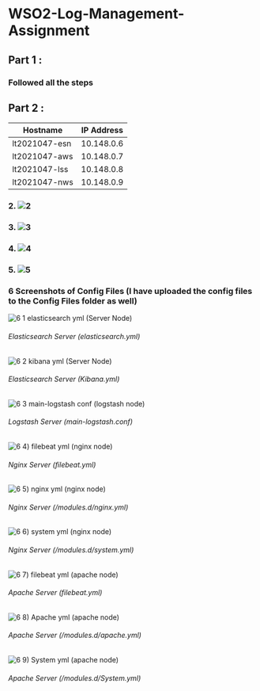 # WSO2-Log-Management-Assignment


## Part 1 :

### Followed all the steps 

## Part 2 :


| Hostname      | IP Address    |
| ------------- | ------------- |
| lt2021047-esn | 10.148.0.6    |
| lt2021047-aws | 10.148.0.7    |
| lt2021047-lss | 10.148.0.8    |
| lt2021047-nws | 10.148.0.9    |

### 2. ![2](https://user-images.githubusercontent.com/75664650/132390464-93fc4e1b-be8f-4b97-9b66-13d49271c6fb.png)

### 3. ![3](https://user-images.githubusercontent.com/75664650/132390477-9ead679e-f84e-41d2-87e4-9679567addf6.png)

### 4. ![4](https://user-images.githubusercontent.com/75664650/132390493-e01fd59b-b6eb-4f79-ae29-040c7d48f213.png)

### 5. ![5](https://user-images.githubusercontent.com/75664650/132390504-583ab650-4757-4980-abe7-b86275824195.png)

### 6 Screenshots of Config Files (I have uploaded the config files to the Config Files folder as well)

![6 1 elasticsearch yml (Server Node)](https://user-images.githubusercontent.com/75664650/132390632-71b595ae-f454-432f-8602-6ecebc53892b.PNG)
###### Elasticsearch Server (elasticsearch.yml)

![6 2 kibana yml (Server Node)](https://user-images.githubusercontent.com/75664650/132390659-8576e619-85e5-4ff2-a090-05c41f351eb0.PNG)
###### Elasticsearch Server (Kibana.yml)

![6 3 main-logstash conf (logstash node)](https://user-images.githubusercontent.com/75664650/132390731-14813f92-f7fa-4f6a-9de7-68a73ba27cb6.PNG)
###### Logstash Server (main-logstash.conf)

![6 4) filebeat yml (nginx node)](https://user-images.githubusercontent.com/75664650/132390776-3cbbf91a-55f5-447d-8f2f-c2123081e2d8.PNG)
###### Nginx Server (filebeat.yml)

![6 5) nginx yml (nginx node)](https://user-images.githubusercontent.com/75664650/132390825-7d22d9e7-f3e0-4ce3-bf6f-ce74df17a68e.PNG)
###### Nginx Server (/modules.d/nginx.yml)

![6 6) system yml (nginx node)](https://user-images.githubusercontent.com/75664650/132390859-953758b9-579c-4caf-b941-45200d55ba90.PNG)
###### Nginx Server (/modules.d/system.yml)

![6 7) filebeat yml (apache node)](https://user-images.githubusercontent.com/75664650/132390870-6d3740e7-6987-4c80-b190-1bcc1b972479.PNG)
###### Apache Server (filebeat.yml)

![6 8) Apache yml (apache node)](https://user-images.githubusercontent.com/75664650/132390889-a536e0a4-4b92-419f-8e9e-64600c5453be.PNG)
###### Apache Server (/modules.d/apache.yml)

![6 9) System yml (apache node)](https://user-images.githubusercontent.com/75664650/132390935-a7aae404-4915-4520-8db0-4f9f9739ac68.PNG)
###### Apache Server (/modules.d/System.yml)




















